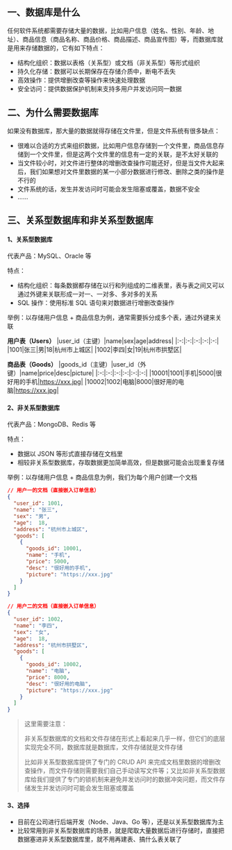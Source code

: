 ## 一、数据库是什么

任何软件系统都需要存储大量的数据，比如用户信息（姓名、性别、年龄、地址）、商品信息（商品名称、商品价格、商品描述、商品宣传图）等，而数据库就是用来存储数据的，它有如下特点：

* ​结构化组织：数据以表格（关系型）或文档（非关系型）等形式组织
* ​持久化存储：数据可以长期保存在存储介质中，断电不丢失
* ​高效操作：提供增删改查等操作来快速处理数据
* ​安全访问：提供数据保护机制来支持多用户并发访问同一数据

## 二、为什么需要数据库

如果没有数据库，那大量的数据就得存储在文件里，但是文件系统有很多缺点：

* 很难以合适的方式来组织数据，比如用户信息存储到一个文件里，商品信息存储到一个文件里，但是这两个文件里的信息有一定的关联，是不太好关联的
* 当文件较小时，对文件进行整体的增删改查操作可能还好，但是当文件大起来后，我们如果想对文件里数据的某一小部分数据进行修改、删除之类的操作是不行的
* 文件系统的话，发生并发访问时可能会发生阻塞或覆盖，数据不安全
* ......

## 三、关系型数据库和非关系型数据库

#### 1、关系型数据库

代表产品：MySQL、Oracle 等

特点：
* 结构化组织：每条数据都存储在以行和列组成的二维表里，表与表之间又可以通过外键来关联形成一对一、一对多、多对多的关系
* SQL 操作：使用标准 SQL 语句来对数据进行增删改查操作

举例：以存储用户信息 + 商品信息为例，通常需要拆分成多个表，通过外键来关联

**用户表（Users）**
|user_id（主键）|name|sex|age|address|
|:-:|:-:|:-:|:-:|:-:|
|1001|张三|男|18|杭州市上城区|
|1002|李四|女|19|杭州市拱墅区|


**商品表（Goods）**
|goods_id（主键）|user_id（外键）|name|price|desc|picture|
|:-:|:-:|:-:|:-:|:-:|:-:|
|10001|1001|手机|5000|很好用的手机|https://xxx.jpg|
|10002|1002|电脑|8000|很好用的电脑|https://xxx.jpg|

#### 2、非关系型数据库

代表产品：MongoDB、Redis 等

特点：
* 数据以 JSON 等形式直接存储在文档里
* 相较非关系型数据库，存取数据更加简单高效，但是数据可能会出现重复存储

举例：以存储用户信息 + 商品信息为例，我们为每个用户创建一个文档

```json
// 用户一的文档（直接嵌入订单信息）
{
  "user_id": 1001,
  "name": "张三",
  "sex": "男",
  "age":  18,
  "address": "杭州市上城区",
  "goods": [
    {
      "goods_id": 10001,
      "name": "手机",
      "price": 5000,
      "desc": "很好用的手机",
      "picture": "https://xxx.jpg"
    }
  ]
}
```

```json
// 用户二的文档（直接嵌入订单信息）
{
  "user_id": 1002,
  "name": "李四",
  "sex": "女",
  "age":  18,
  "address": "杭州市拱墅区",
  "goods": [
    {
      "goods_id": 10002,
      "name": "电脑",
      "price": 8000,
      "desc": "很好用的电脑",
      "picture": "https://xxx.jpg"
    }
  ]
}
```

> 这里需要注意：
>
> 非关系型数据库的文档和文件存储在形式上看起来几乎一样，但它们的底层实现完全不同，数据库就是数据库，文件存储就是文件存储
>
> 比如非关系型数据库提供了专门的 CRUD API 来完成文档里数据的增删改查操作，而文件存储则需要我们自己手动读写文件等；又比如非关系型数据库给我们提供了专门的锁机制来避免并发访问时的数据冲突问题，而文件存储发生并发访问时可能会发生阻塞或覆盖

#### 3、选择

* 目前在公司进行后端开发（Node、Java、Go 等），还是以关系型数据库为主
* 比较常用到非关系型数据库的场景，就是爬取大量数据后进行存储时，直接把数据塞进非关系型数据库里，就不用再建表、搞什么表关联了

